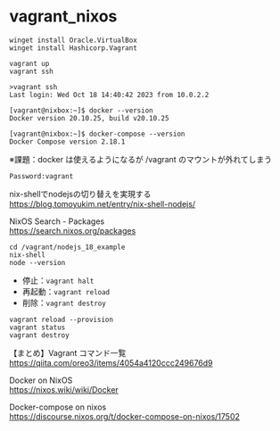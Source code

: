 # vagrant_nixos

```
winget install Oracle.VirtualBox
winget install Hashicorp.Vagrant
```

```
vagrant up
vagrant ssh
```

```
>vagrant ssh
Last login: Wed Oct 18 14:40:42 2023 from 10.0.2.2

[vagrant@nixbox:~]$ docker --version
Docker version 20.10.25, build v20.10.25

[vagrant@nixbox:~]$ docker-compose --version
Docker Compose version 2.18.1
```
※課題：docker は使えるようになるが /vagrant のマウントが外れてしまう


```
Password:vagrant
```

nix-shellでnodejsの切り替えを実現する  
https://blog.tomoyukim.net/entry/nix-shell-nodejs/


NixOS Search - Packages  
https://search.nixos.org/packages

```
cd /vagrant/nodejs_18_example
nix-shell
node --version
```

- 停止：`vagrant halt`
- 再起動：`vagrant reload`
- 削除：`vagrant destroy`
```
vagrant reload --provision
vagrant status
vagrant destroy
```

【まとめ】Vagrant コマンド一覧  
https://qiita.com/oreo3/items/4054a4120ccc249676d9

Docker on NixOS  
https://nixos.wiki/wiki/Docker

Docker-compose on nixos  
https://discourse.nixos.org/t/docker-compose-on-nixos/17502


